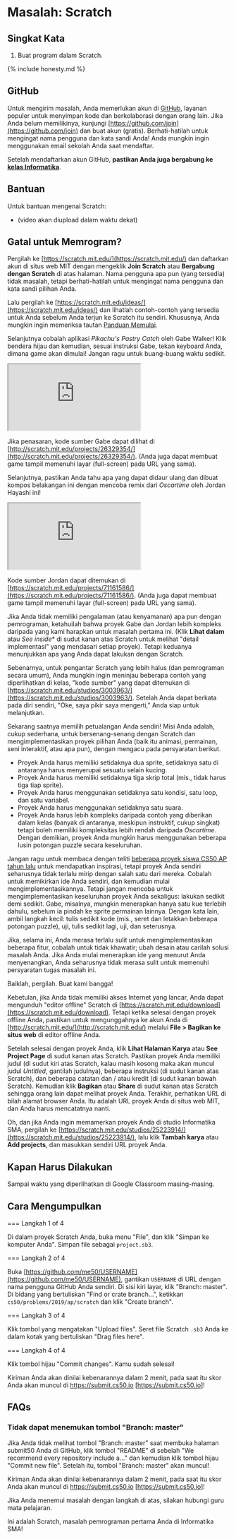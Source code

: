 # Masalah: Scratch

## Singkat Kata

1. Buat program dalam Scratch.

{% include honesty.md %}

## GitHub

Untuk mengirim masalah, Anda memerlukan akun di [GitHub](https://github.com/), layanan populer untuk menyimpan kode dan berkolaborasi dengan orang lain. Jika Anda belum memilikinya, kunjungi [https://github.com/join](https://github.com/join) dan buat akun (gratis). Berhati-hatilah untuk mengingat nama pengguna dan kata sandi Anda! Anda mungkin ingin menggunakan email sekolah Anda saat mendaftar.

Setelah mendaftarkan akun GitHub, **pastikan Anda juga bergabung ke [kelas Informatika](https://submit.cs50.io/invites/03fb42c2d7cc492595f9a8d629f7a6c8)**.

## Bantuan

Untuk bantuan mengenai Scratch:

* (video akan diupload dalam waktu dekat)

## Gatal untuk Memrogram?

Pergilah ke [https://scratch.mit.edu/](https://scratch.mit.edu/) dan daftarkan akun di situs web MIT dengan mengeklik **Join Scratch** atau **Bergabung dengan Scratch** di atas halaman. Nama pengguna apa pun (yang tersedia) tidak masalah, tetapi berhati-hatilah untuk mengingat nama pengguna dan kata sandi pilihan Anda.

Lalu pergilah ke [https://scratch.mit.edu/ideas/](https://scratch.mit.edu/ideas/) dan lihatlah contoh-contoh yang tersedia untuk Anda sebelum Anda terjun ke Scratch itu sendiri. Khususnya, Anda mungkin ingin memeriksa tautan [Panduan Memulai](https://scratch.mit.edu/projects/editor/?tutorial=getStarted).

Selanjutnya cobalah aplikasi _Pikachu's Pastry Catch_ oleh Gabe Walker! Klik bendera hijau dan kemudian, sesuai instruksi Gabe, tekan keyboard Anda, dimana game akan dimulai! Jangan ragu untuk buang-buang waktu sedikit.

<iframe src="https://scratch.mit.edu/projects/embed/26329354/?autostart=false"></iframe>

Jika penasaran, kode sumber Gabe dapat dilihat di [http://scratch.mit.edu/projects/26329354/](http://scratch.mit.edu/projects/26329354/). (Anda juga dapat membuat game tampil memenuhi layar (full-screen) pada URL yang sama).

Selanjutnya, pastikan Anda tahu apa yang dapat didaur ulang dan dibuat kompos belakangan ini dengan mencoba remix dari _Oscartime_ oleh Jordan Hayashi ini!

<iframe src="https://scratch.mit.edu/projects/embed/71161586/?autostart=false"></iframe>

Kode sumber Jordan dapat ditemukan di [https://scratch.mit.edu/projects/71161586/](https://scratch.mit.edu/projects/71161586/). (Anda juga dapat membuat game tampil memenuhi layar (full-screen) pada URL yang sama).

Jika Anda tidak memiliki pengalaman (atau kenyamanan) apa pun dengan pemrograman, ketahuilah bahwa proyek Gabe dan Jordan lebih kompleks daripada yang kami harapkan untuk masalah pertama ini. (Klik **Lihat dalam** atau *See inside** di sudut kanan atas Scratch untuk melihat "detail implementasi" yang mendasari setiap proyek). Tetapi keduanya menunjukkan apa yang Anda dapat lakukan dengan Scratch.

Sebenarnya, untuk pengantar Scratch yang lebih halus (dan pemrograman secara umum), Anda mungkin ingin meninjau beberapa contoh yang diperlihatkan di kelas, "kode sumber" yang dapat ditemukan di [https://scratch.mit.edu/studios/3003963/](https://scratch.mit.edu/studios/3003963/). Setelah Anda dapat berkata pada diri sendiri, "Oke, saya pikir saya mengerti," Anda siap untuk melanjutkan.

Sekarang saatnya memilih petualangan Anda sendiri! Misi Anda adalah, cukup sederhana, untuk bersenang-senang dengan Scratch dan mengimplementasikan proyek pilihan Anda (baik itu animasi, permainan, seni interaktif, atau apa pun), dengan mengacu pada persyaratan berikut.

* Proyek Anda harus memiliki setidaknya dua sprite, setidaknya satu di antaranya harus menyerupai sesuatu selain kucing.
* Proyek Anda harus memiliki setidaknya tiga skrip total (mis., tidak harus tiga tiap sprite).
* Proyek Anda harus menggunakan setidaknya satu kondisi, satu loop, dan satu variabel.
* Proyek Anda harus menggunakan setidaknya satu suara.
* Proyek Anda harus lebih kompleks daripada contoh yang diberikan dalam kelas (banyak di antaranya, meskipun instruktif, cukup singkat) tetapi boleh memiliki kompleksitas lebih rendah daripada _Oscartime_. Dengan demikian, proyek Anda mungkin harus menggunakan beberapa lusin potongan puzzle secara keseluruhan.

Jangan ragu untuk membaca dengan teliti [beberapa proyek siswa CS50 AP tahun lalu](https://scratch.mit.edu/studios/5268312/) untuk mendapatkan inspirasi, tetapi proyek Anda sendiri seharusnya tidak terlalu mirip dengan salah satu dari mereka. Cobalah untuk memikirkan ide Anda sendiri, dan kemudian mulai mengimplementasikannya. Tetapi jangan mencoba untuk mengimplementasikan keseluruhan proyek Anda sekaligus: lakukan sedikit demi sedikit. Gabe, misalnya, mungkin menerapkan hanya satu kue terlebih dahulu, sebelum ia pindah ke sprite permainan lainnya. Dengan kata lain, ambil langkah kecil: tulis sedikit kode (mis., seret dan letakkan beberapa potongan puzzle), uji, tulis sedikit lagi, uji, dan seterusnya.

Jika, selama ini, Anda merasa terlalu sulit untuk mengimplementasikan beberapa fitur, cobalah untuk tidak khawatir; ubah desain atau carilah solusi masalah Anda. Jika Anda mulai menerapkan ide yang menurut Anda menyenangkan, Anda seharusnya tidak merasa sulit untuk memenuhi persyaratan tugas masalah ini.

Baiklah, pergilah. Buat kami bangga!

Kebetulan, jika Anda tidak memiliki akses Internet yang lancar, Anda dapat mengunduh "editor offline" Scratch di [https://scratch.mit.edu/download](https://scratch.mit.edu/download). Tetapi ketika selesai dengan proyek offline Anda, pastikan untuk mengunggahnya ke akun Anda di [http://scratch.mit.edu/](http://scratch.mit.edu/) melalui **File > Bagikan ke situs web** di editor offline Anda.

Setelah selesai dengan proyek Anda, klik **Lihat Halaman Karya** atau **See Project Page** di sudut kanan atas Scratch. Pastikan proyek Anda memiliki judul (di sudut kiri atas Scratch, kalau masih kosong maka akan muncul judul *Untitled*, gantilah judulnya), beberapa instruksi (di sudut kanan atas Scratch), dan beberapa catatan dan / atau kredit (di sudut kanan bawah Scratch). Kemudian klik **Bagikan** atau **Share** di sudut kanan atas Scratch sehingga orang lain dapat melihat proyek Anda. Terakhir, perhatikan URL di bilah alamat browser Anda. Itu adalah URL proyek Anda di situs web MIT, dan Anda harus mencatatnya nanti.

Oh, dan jika Anda ingin memamerkan proyek Anda di studio Informatika SMA, pergilah ke [https://scratch.mit.edu/studios/25223914/](https://scratch.mit.edu/studios/25223914/), lalu klik **Tambah karya** atau **Add projects**, dan masukkan sendiri URL proyek Anda.

## Kapan Harus Dilakukan

Sampai waktu yang diperlihatkan di Google Classroom masing-masing.

## Cara Mengumpulkan

=== Langkah 1 of 4

Di dalam proyek Scratch Anda, buka menu "File", dan klik "Simpan ke komputer Anda". Simpan file sebagai `project.sb3`.

=== Langkah 2 of 4

Buka [https://github.com/me50/USERNAME](https://github.com/me50/USERNAME), gantikan `USERNAME` di URL dengan nama pengguna GitHub Anda sendiri. Di sisi kiri layar, klik "Branch: master". Di bidang yang bertuliskan "Find or crate branch...", ketikkan `cs50/problems/2019/ap/scratch` dan klik "Create branch".

=== Langkah 3 of 4

Klik tombol yang mengatakan "Upload files". Seret file Scratch `.sb3` Anda ke dalam kotak yang bertuliskan "Drag files here".

=== Langkah 4 of 4

Klik tombol hijau "Commit changes". Kamu sudah selesai!

Kiriman Anda akan dinilai kebenarannya dalam 2 menit, pada saat itu skor Anda akan muncul di https://submit.cs50.io [https://submit.cs50.io]!

## FAQs

### Tidak dapat menemukan tombol "Branch: master"

Jika Anda tidak melihat tombol "Branch: master" saat membuka halaman submit50 Anda di GitHub, klik tombol "README" di sebelah "We recommend every repository include a..." dan kemudian klik tombol hijau "Commit new file". Setelah itu, tombol "Branch: master" akan muncul!

Kiriman Anda akan dinilai kebenarannya dalam 2 menit, pada saat itu skor Anda akan muncul di https://submit.cs50.io [https://submit.cs50.io]!

Jika Anda menemui masalah dengan langkah di atas, silakan hubungi guru mata pelajaran.

Ini adalah Scratch, masalah pemrograman pertama Anda di Informatika SMA!